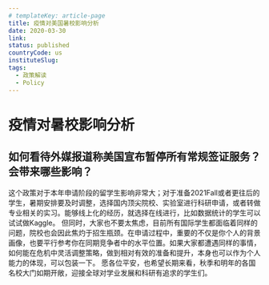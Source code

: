 ```yaml
---
# templateKey: article-page
title: 疫情对美国暑校影响分析
date: 2020-03-30
link:
status: published
countryCode: us
instituteSlug:
tags:
  - 政策解读
  - Policy
---
```


# 疫情对暑校影响分析

## 如何看待外媒报道称美国宣布暂停所有常规签证服务？会带来哪些影响？
这个政策对于本年申请阶段的留学生影响非常大；对于准备2021Fall或者更往后的学生，暑期安排要及时调整，选择国内顶尖院校、实验室进行科研申请，或者转做专业相关的实习。能够线上化的经历，就选择在线进行，比如数据统计的学生可以试试做Kaggle。
但同时，大家也不要太焦虑，目前所有国际学生都面临着同样的问题，院校也会因此焦灼于招生瓶颈。在申请过程中，重要的不仅是你个人的背景画像，也要平行参考你在同期竞争者中的水平位置。如果大家都遭遇同样的事情，如何能在危机中灵活调整策略，做到相对有效的准备和提升，本身也可以作为个人能力的体现，可以包装一下。
愿各位平安，也希望长期来看，秋季和明年的各国名校大门如期开敞，迎接全球对学业发展和科研有追求的学生们。
